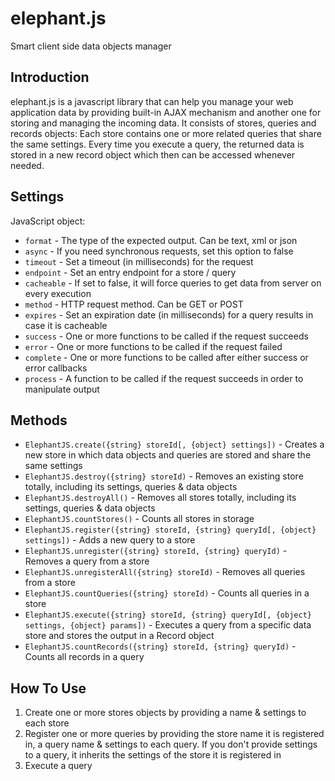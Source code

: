 elephant.js
===========

Smart client side data objects manager

Introduction
------------
elephant.js is a javascript library that can help you manage your web application data by providing built-in AJAX mechanism and another one for storing and managing the incoming data.
It consists of stores, queries and records objects:
Each store contains one or more related queries that share the same settings.
Every time you execute a query, the returned data is stored in a new record object which then can be accessed whenever needed.

Settings
--------
JavaScript object:
* `format` - The type of the expected output. Can be text, xml or json
* `async` - If you need synchronous requests, set this option to false
* `timeout` - Set a timeout (in milliseconds) for the request
* `endpoint` - Set an entry endpoint for a store / query
* `cacheable` - If set to false, it will force queries to get data from server on every execution
* `method` - HTTP request method. Can be GET or POST
* `expires` - Set an expiration date (in milliseconds) for a query results in case it is cacheable
* `success` - One or more functions to be called if the request succeeds
* `error` - One or more functions to be called if the request failed
* `complete` - One or more functions to be called after either success or error callbacks
* `process` - A function to be called if the request succeeds in order to manipulate output

Methods
-------
* `ElephantJS.create({string} storeId[, {object} settings])` - Creates a new store in which data objects and queries are stored and share the same settings
* `ElephantJS.destroy({string} storeId)` - Removes an existing store totally, including its settings, queries & data objects
* `ElephantJS.destroyAll()` - Removes all stores totally, including its settings, queries & data objects
* `ElephantJS.countStores()` - Counts all stores in storage
* `ElephantJS.register({string} storeId, {string} queryId[, {object} settings])` - Adds a new query to a store
* `ElephantJS.unregister({string} storeId, {string} queryId)` - Removes a query from a store
* `ElephantJS.unregisterAll({string} storeId)` - Removes all queries from a store
* `ElephantJS.countQueries({string} storeId)` - Counts all queries in a store
* `ElephantJS.execute({string} storeId, {string} queryId[, {object} settings, {object} params])` - Executes a query from a specific data store and stores the output in a Record object
* `ElephantJS.countRecords({string} storeId, {string} queryId)` - Counts all records in a query

How To Use
----------
1. Create one or more stores objects by providing a name & settings to each store
2. Register one or more queries by providing the store name it is registered in, a query name & settings to each query.
 If you don't provide settings to a query, it inherits the settings of the store it is registered in
3. Execute a query
